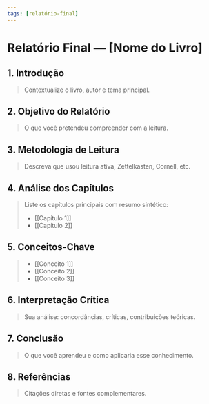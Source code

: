 ```yaml
---
tags: [relatório-final]
---
```


# Relatório Final — [Nome do Livro]

## 1. Introdução

> Contextualize o livro, autor e tema principal.

## 2. Objetivo do Relatório

> O que você pretendeu compreender com a leitura.

## 3. Metodologia de Leitura

> Descreva que usou leitura ativa, Zettelkasten, Cornell, etc.

## 4. Análise dos Capítulos

> Liste os capítulos principais com resumo sintético:
> - [[Capítulo 1]]
> - [[Capítulo 2]]

## 5. Conceitos-Chave

> - [[Conceito 1]]
> - [[Conceito 2]]
> - [[Conceito 3]]

## 6. Interpretação Crítica

> Sua análise: concordâncias, críticas, contribuições teóricas.

## 7. Conclusão

> O que você aprendeu e como aplicaria esse conhecimento.

## 8. Referências

> Citações diretas e fontes complementares.
